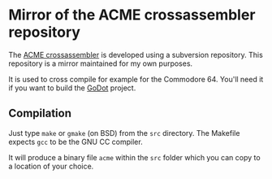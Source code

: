 # Mirror of the ACME crossassembler repository

The [ACME crossassembler](https://sourceforge.net/projects/acme-crossass/) 
is developed using a subversion repository. This repository is a mirror 
maintained for my own purposes.

It is used to cross compile for example for the Commodore 64.
You'll need it if you want to build the 
[GoDot](https://github.com/godot64/GoDot) project.

## Compilation

Just type `make` or `gmake` (on BSD) from the `src` directory.
The Makefile expects `gcc` to be the GNU CC compiler.

It will produce a binary file `acme` within the `src` folder which you
can copy to a location of your choice.

